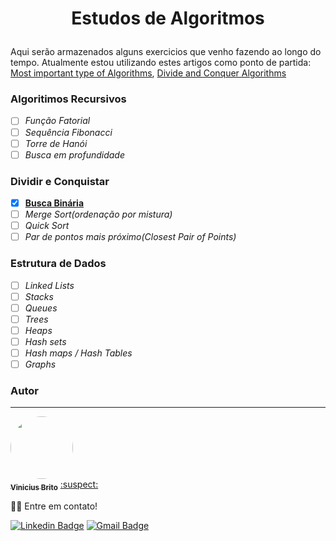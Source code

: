 # <p style='text-align:center'>Estudos de Algoritmos</p>
Aqui serão armazenados alguns exercicios que venho fazendo ao longo do tempo.
Atualmente estou utilizando estes artigos como ponto de partida: [Most important type of Algorithms](https://www.geeksforgeeks.org/most-important-type-of-algorithms/), [Divide and Conquer Algorithms](https://medium.com/cracking-the-data-science-interview/divide-and-conquer-algorithms-b135681d08fc)

### Algoritimos Recursivos
-  [ ] *Função Fatorial*
-  [ ] *Sequência Fibonacci*
-  [ ] *Torre de Hanói*
-  [ ] *Busca em profundidade*
### Dividir e Conquistar
- [x] **[Busca Binária](/DivisaoConquista/buscaBinaria.js)**
- [ ] *Merge Sort(ordenação por mistura)*
- [ ] *Quick Sort*
- [ ] *Par de pontos mais próximo(Closest Pair of Points)*

### Estrutura de Dados
-  [ ] *Linked Lists*
-  [ ] *Stacks*
-  [ ] *Queues*
-  [ ] *Trees*
-  [ ] *Heaps*
-  [ ] *Hash sets*
-  [ ] *Hash maps / Hash Tables*
-  [ ] *Graphs*

### Autor
---
<a href="https://github.com/Vinicius-Brito-Costa/">
 <img style="border-radius: 50%;overflow:hidden" src="https://github.com/Vinicius-Brito-Costa.png" width="100px;" alt=""/>
 <br />
 <sub><b>Vinicius Brito</b></sub></a> <a href="#" title="Futuro Portifólio">:suspect:</a>


👋🏽 Entre em contato!

[![Linkedin Badge](https://img.shields.io/badge/-Vinicius-blue?style=flat-square&logo=Linkedin&logoColor=white&link=https://www.linkedin.com/in/vinicius-brito-costa-150b9b158/)](https://www.linkedin.com/in/vinicius-brito-costa-150b9b158/) [![Gmail Badge](https://img.shields.io/badge/-viniciusbc46@hotmail.com-0078D4?style=flat-square&logo=microsoft-outlook&logoColor=white&link=mailto:viniciusbc46@hotmail.com)](mailto:viniciusbc46@hotmail.com)